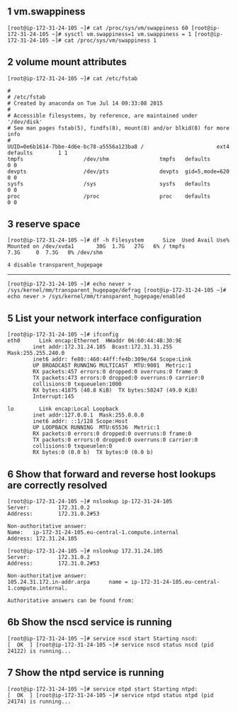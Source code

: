  1 vm.swappiness
 -----------
 
 `
[root@ip-172-31-24-105 ~]# cat /proc/sys/vm/swappiness
60
[root@ip-172-31-24-105 ~]# sysctl vm.swappiness=1
vm.swappiness = 1
[root@ip-172-31-24-105 ~]# cat /proc/sys/vm/swappiness
1
 `
 
  2 volume mount attributes
 -----------
 
  ```
  [root@ip-172-31-24-105 ~]# cat /etc/fstab

#
# /etc/fstab
# Created by anaconda on Tue Jul 14 09:33:08 2015
#
# Accessible filesystems, by reference, are maintained under '/dev/disk'
# See man pages fstab(5), findfs(8), mount(8) and/or blkid(8) for more info
#
UUID=0e6b1614-7bbe-4d6e-bc78-a5556a123ba8 /                       ext4    defaults        1 1
tmpfs                   /dev/shm                tmpfs   defaults        0 0
devpts                  /dev/pts                devpts  gid=5,mode=620  0 0
sysfs                   /sys                    sysfs   defaults        0 0
proc                    /proc                   proc    defaults        0 0
  ```
  
   3 reserve space
 -----------
 
 `
 [root@ip-172-31-24-105 ~]# df -h
Filesystem      Size  Used Avail Use% Mounted on
/dev/xvda1       30G  1.7G   27G   6% /
tmpfs           7.3G     0  7.3G   0% /dev/shm
 `
 
    4 disable transparent_hugepage
 -----------
  `
[root@ip-172-31-24-105 ~]# echo never > /sys/kernel/mm/transparent_hugepage/defrag
[root@ip-172-31-24-105 ~]# echo never > /sys/kernel/mm/transparent_hugepage/enabled
`

5 List your network interface configuration
 -----------
  ```
  [root@ip-172-31-24-105 ~]# ifconfig
eth0      Link encap:Ethernet  HWaddr 06:60:44:4B:30:9E
          inet addr:172.31.24.105  Bcast:172.31.31.255  Mask:255.255.240.0
          inet6 addr: fe80::460:44ff:fe4b:309e/64 Scope:Link
          UP BROADCAST RUNNING MULTICAST  MTU:9001  Metric:1
          RX packets:457 errors:0 dropped:0 overruns:0 frame:0
          TX packets:473 errors:0 dropped:0 overruns:0 carrier:0
          collisions:0 txqueuelen:1000
          RX bytes:41875 (40.8 KiB)  TX bytes:50247 (49.0 KiB)
          Interrupt:145

lo        Link encap:Local Loopback
          inet addr:127.0.0.1  Mask:255.0.0.0
          inet6 addr: ::1/128 Scope:Host
          UP LOOPBACK RUNNING  MTU:65536  Metric:1
          RX packets:0 errors:0 dropped:0 overruns:0 frame:0
          TX packets:0 errors:0 dropped:0 overruns:0 carrier:0
          collisions:0 txqueuelen:0
          RX bytes:0 (0.0 b)  TX bytes:0 (0.0 b)

```

6 Show that forward and reverse host lookups are correctly resolved
 -----------
 ```
 [root@ip-172-31-24-105 ~]# nslookup ip-172-31-24-105
Server:         172.31.0.2
Address:        172.31.0.2#53

Non-authoritative answer:
Name:   ip-172-31-24-105.eu-central-1.compute.internal
Address: 172.31.24.105

[root@ip-172-31-24-105 ~]# nslookup 172.31.24.105
Server:         172.31.0.2
Address:        172.31.0.2#53

Non-authoritative answer:
105.24.31.172.in-addr.arpa      name = ip-172-31-24-105.eu-central-1.compute.internal.

Authoritative answers can be found from:
```

6b Show the nscd service is running
 -----------
 `
[root@ip-172-31-24-105 ~]# service nscd start
Starting nscd:                                             [  OK  ]
[root@ip-172-31-24-105 ~]# service nscd status
nscd (pid 24122) is running...
`

7 Show the ntpd service is running
 -----------
  `
[root@ip-172-31-24-105 ~]# service ntpd start
Starting ntpd:                                             [  OK  ]
[root@ip-172-31-24-105 ~]# service ntpd status
ntpd (pid  24174) is running...
 `
